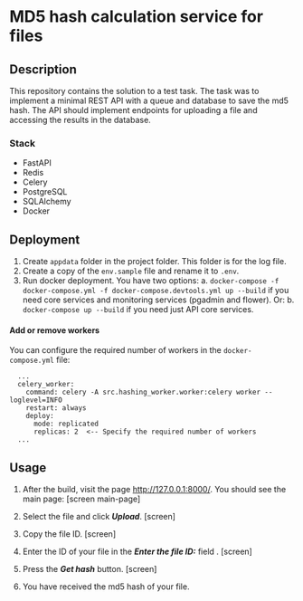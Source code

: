 # MD5 hash calculation service for files

## Description
This repository contains the solution to a test task. The task was to implement a minimal REST API with a queue and database to save the md5 hash. The API should implement endpoints for uploading a file and accessing the results in the database.

### Stack
- FastAPI
- Redis
- Celery
- PostgreSQL
- SQLAlchemy
- Docker

## Deployment
1. Create `appdata` folder in the project folder. This folder is for the log file.
2. Create a copy of the `env.sample` file and rename it to `.env`.
3. Run docker deployment. You have two options:
    a. `docker-compose -f docker-compose.yml -f docker-compose.devtools.yml up --build` if you need core services and monitoring services (pgadmin and flower). Or:
    b. `docker-compose up --build` if you need just API core services.

#### Add or remove workers
You can configure the required number of workers in the `docker-compose.yml` file:
```
  ...
  celery_worker:
    command: celery -A src.hashing_worker.worker:celery worker --loglevel=INFO
    restart: always
    deploy:
      mode: replicated
      replicas: 2  <-- Specify the required number of workers
  ...
```

## Usage
1. After the build, visit the page <http://127.0.0.1:8000/>.
You should see the main page:
[screen main-page]

2. Select the file and click ***Upload***.
[screen]

3. Copy the file ID.
[screen]

4. Enter the ID of your file in the ***Enter the file ID:*** field .
[screen]
5. Press the ***Get hash*** button.
[screen]
6. You have received the md5 hash of your file.